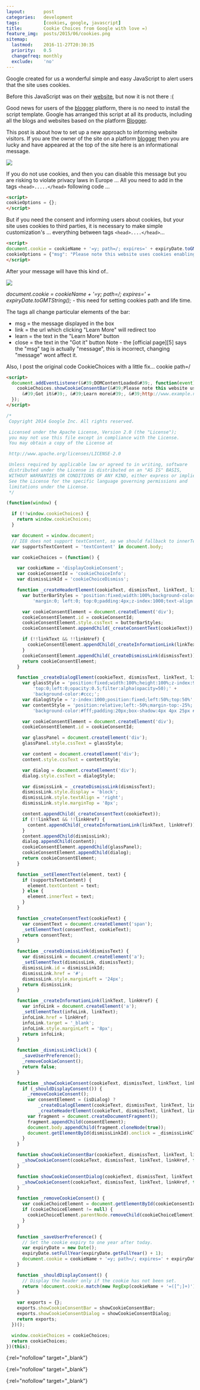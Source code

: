 ```yaml
---
layout:       post
categories:   development
tags:         [cookies, google, javascript]
title:        Cookie Choices from Google with love =)
feature_img:  posts/2015/06/cookies.png
sitemap:
  lastmod:    2016-11-27T20:30:35
  priority:   0.5
  changefreq: monthly
  exclude:    'no'
---
```


Google created for us a wonderful simple and easy JavaScript to alert users that the site uses cookies.

Before this JavaScript was on their [website][0], but now it is not there :(

Good news for users of the [blogger][1] platform, there is no need to install the script template. Google has arranged this script at all its products, including all the blogs and websites based on the platform [Blogger][1].

This post is about how to set up a new approach to informing website visitors.
If you are the owner of the site on a platform [blogger][1] then you are lucky and have appeared at the top of the site here is an informational message.

![](/images/posts/2015/06/cookieconsent.jpg)

If you do not use cookies, and then you can disable this message but you are risking to violate privacy laws in Europe ... All you need to add in the tags `<head>.....</head>` following code ...

```html
<script>
cookieOptions = {};
</script>
```

But if you need the consent and informing users about cookies, but your site uses cookies to third parties, it is necessary to make simple customization's ... everything between tags `<head>....</head>`...

```html
<script>
document.cookie = cookieName + '=y; path=/; expires=' + expiryDate.toGMTString();
cookieOptions = {"msg": "Please note this website uses cookies enabling us to give you the best user experience.", "link": "http://www.example.com/p/cookies.html", "close": "Got it", "learn": "Learn more" };
</script>
```
After your message will have this kind of..

![]({/images/posts/2015/06/2015-07-29--1438161535_1100x147_scrot.png)

*document.cookie = cookieName + '=y; path=/; expires=' + expiryDate.toGMTString();* - this need for setting cookies path and life time.

The tags all change particular elements of the bar:
- msg = the message displayed in the box
- link = the url which clicking "Learn More" will redirect too
- learn = the text in the "Learn More" button
- close = the text in the "Got it" button
Note - the [official page][5] says the "msg" tag is actually "message", this is incorrect, changing "message" wont affect it.

Also, I post the original code CookieChoices with a little fix... cookie path=/

```html
<script>
  document.addEventListener(&#39;DOMContentLoaded&#39;, function(event) {
    cookieChoices.showCookieConsentBar(&#39;Please note this website uses cookies enabling us to give you the best user experience&#39;,
      &#39;Got it&#39;, &#39;Learn more&#39;, &#39;http://www.example.net/p/cookies.html&#39;);
  });
</script>
```

```javascript
/*
 Copyright 2014 Google Inc. All rights reserved.

 Licensed under the Apache License, Version 2.0 (the "License");
 you may not use this file except in compliance with the License.
 You may obtain a copy of the License at

 http://www.apache.org/licenses/LICENSE-2.0

 Unless required by applicable law or agreed to in writing, software
 distributed under the License is distributed on an "AS IS" BASIS,
 WITHOUT WARRANTIES OR CONDITIONS OF ANY KIND, either express or implied.
 See the License for the specific language governing permissions and
 limitations under the License.
 */

(function(window) {

  if (!!window.cookieChoices) {
    return window.cookieChoices;
  }

  var document = window.document;
  // IE8 does not support textContent, so we should fallback to innerText.
  var supportsTextContent = 'textContent' in document.body;

  var cookieChoices = (function() {

    var cookieName = 'displayCookieConsent';
    var cookieConsentId = 'cookieChoiceInfo';
    var dismissLinkId = 'cookieChoiceDismiss';

    function _createHeaderElement(cookieText, dismissText, linkText, linkHref) {
      var butterBarStyles = 'position:fixed;width:100%;background-color:#eee;' +
          'margin:0; left:0; top:0;padding:4px;z-index:1000;text-align:center;';

      var cookieConsentElement = document.createElement('div');
      cookieConsentElement.id = cookieConsentId;
      cookieConsentElement.style.cssText = butterBarStyles;
      cookieConsentElement.appendChild(_createConsentText(cookieText));

      if (!!linkText && !!linkHref) {
        cookieConsentElement.appendChild(_createInformationLink(linkText, linkHref));
      }
      cookieConsentElement.appendChild(_createDismissLink(dismissText));
      return cookieConsentElement;
    }

    function _createDialogElement(cookieText, dismissText, linkText, linkHref) {
      var glassStyle = 'position:fixed;width:100%;height:100%;z-index:999;' +
          'top:0;left:0;opacity:0.5;filter:alpha(opacity=50);' +
          'background-color:#ccc;';
      var dialogStyle = 'z-index:1000;position:fixed;left:50%;top:50%';
      var contentStyle = 'position:relative;left:-50%;margin-top:-25%;' +
          'background-color:#fff;padding:20px;box-shadow:4px 4px 25px #888;';

      var cookieConsentElement = document.createElement('div');
      cookieConsentElement.id = cookieConsentId;

      var glassPanel = document.createElement('div');
      glassPanel.style.cssText = glassStyle;

      var content = document.createElement('div');
      content.style.cssText = contentStyle;

      var dialog = document.createElement('div');
      dialog.style.cssText = dialogStyle;

      var dismissLink = _createDismissLink(dismissText);
      dismissLink.style.display = 'block';
      dismissLink.style.textAlign = 'right';
      dismissLink.style.marginTop = '8px';

      content.appendChild(_createConsentText(cookieText));
      if (!!linkText && !!linkHref) {
        content.appendChild(_createInformationLink(linkText, linkHref));
      }
      content.appendChild(dismissLink);
      dialog.appendChild(content);
      cookieConsentElement.appendChild(glassPanel);
      cookieConsentElement.appendChild(dialog);
      return cookieConsentElement;
    }

    function _setElementText(element, text) {
      if (supportsTextContent) {
        element.textContent = text;
      } else {
        element.innerText = text;
      }
    }

    function _createConsentText(cookieText) {
      var consentText = document.createElement('span');
      _setElementText(consentText, cookieText);
      return consentText;
    }

    function _createDismissLink(dismissText) {
      var dismissLink = document.createElement('a');
      _setElementText(dismissLink, dismissText);
      dismissLink.id = dismissLinkId;
      dismissLink.href = '#';
      dismissLink.style.marginLeft = '24px';
      return dismissLink;
    }

    function _createInformationLink(linkText, linkHref) {
      var infoLink = document.createElement('a');
      _setElementText(infoLink, linkText);
      infoLink.href = linkHref;
      infoLink.target = '_blank';
      infoLink.style.marginLeft = '8px';
      return infoLink;
    }

    function _dismissLinkClick() {
      _saveUserPreference();
      _removeCookieConsent();
      return false;
    }

    function _showCookieConsent(cookieText, dismissText, linkText, linkHref, isDialog) {
      if (_shouldDisplayConsent()) {
        _removeCookieConsent();
        var consentElement = (isDialog) ?
            _createDialogElement(cookieText, dismissText, linkText, linkHref) :
            _createHeaderElement(cookieText, dismissText, linkText, linkHref);
        var fragment = document.createDocumentFragment();
        fragment.appendChild(consentElement);
        document.body.appendChild(fragment.cloneNode(true));
        document.getElementById(dismissLinkId).onclick = _dismissLinkClick;
      }
    }

    function showCookieConsentBar(cookieText, dismissText, linkText, linkHref) {
      _showCookieConsent(cookieText, dismissText, linkText, linkHref, false);
    }

    function showCookieConsentDialog(cookieText, dismissText, linkText, linkHref) {
      _showCookieConsent(cookieText, dismissText, linkText, linkHref, true);
    }

    function _removeCookieConsent() {
      var cookieChoiceElement = document.getElementById(cookieConsentId);
      if (cookieChoiceElement != null) {
        cookieChoiceElement.parentNode.removeChild(cookieChoiceElement);
      }
    }

    function _saveUserPreference() {
      // Set the cookie expiry to one year after today.
      var expiryDate = new Date();
      expiryDate.setFullYear(expiryDate.getFullYear() + 1);
      document.cookie = cookieName + '=y; path=/; expires=' + expiryDate.toGMTString();
    }

    function _shouldDisplayConsent() {
      // Display the header only if the cookie has not been set.
      return !document.cookie.match(new RegExp(cookieName + '=([^;]+)'));
    }

    var exports = {};
    exports.showCookieConsentBar = showCookieConsentBar;
    exports.showCookieConsentDialog = showCookieConsentDialog;
    return exports;
  })();

  window.cookieChoices = cookieChoices;
  return cookieChoices;
})(this);
```

[0]: https://www.cookiechoices.org/
{:rel="nofollow" target="_blank"}

[1]: http://www.blogger.com/
{:rel="nofollow" target="_blank"}

[2]: https://support.google.com/blogger/answer/6253244?p=eu_cookies_notice&hl=en&rd=100
{:rel="nofollow" target="_blank"}